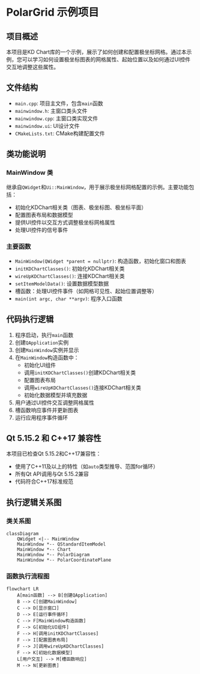 # PolarGrid 示例项目

## 项目概述

本项目是KD Chart库的一个示例，展示了如何创建和配置极坐标网格。通过本示例，您可以学习如何设置极坐标图表的网格属性、起始位置以及如何通过UI控件交互地调整这些属性。

## 文件结构

- `main.cpp`: 项目主文件，包含`main`函数
- `mainwindow.h`: 主窗口类头文件
- `mainwindow.cpp`: 主窗口类实现文件
- `mainwindow.ui`: UI设计文件
- `CMakeLists.txt`: CMake构建配置文件

## 类功能说明

### MainWindow 类

继承自`QWidget`和`Ui::MainWindow`，用于展示极坐标网格配置的示例。主要功能包括：

- 初始化KDChart相关类（图表、极坐标图、极坐标平面）
- 配置图表布局和数据模型
- 提供UI控件以交互方式调整极坐标网格属性
- 处理UI控件的信号事件

### 主要函数

- `MainWindow(QWidget *parent = nullptr)`: 构造函数，初始化窗口和图表
- `initKDChartClasses()`: 初始化KDChart相关类
- `wireUpKDChartClasses()`: 连接KDChart相关类
- `setItemModelData()`: 设置数据模型数据
- 槽函数：处理UI控件事件（如网格可见性、起始位置调整等）
- `main(int argc, char **argv)`: 程序入口函数

## 代码执行逻辑

1. 程序启动，执行`main`函数
2. 创建`QApplication`实例
3. 创建`MainWindow`实例并显示
4. 在`MainWindow`构造函数中：
   - 初始化UI组件
   - 调用`initKDChartClasses()`创建KDChart相关类
   - 配置图表布局
   - 调用`wireUpKDChartClasses()`连接KDChart相关类
   - 初始化数据模型并填充数据
5. 用户通过UI控件交互调整网格属性
6. 槽函数响应事件并更新图表
7. 运行应用程序事件循环

## Qt 5.15.2 和 C++17 兼容性

本项目已检查Qt 5.15.2和C++17兼容性：

- 使用了C++11及以上的特性（如`auto`类型推导、范围for循环）
- 所有Qt API调用与Qt 5.15.2兼容
- 代码符合C++17标准规范

## 执行逻辑关系图

### 类关系图

```mermaid
classDiagram
    QWidget <|-- MainWindow
    MainWindow *-- QStandardItemModel
    MainWindow *-- Chart
    MainWindow *-- PolarDiagram
    MainWindow *-- PolarCoordinatePlane
```

### 函数执行流程图

```mermaid
flowchart LR
    A[main函数] --> B[创建QApplication]
    B --> C[创建MainWindow]
    C --> D[显示窗口]
    D --> E[运行事件循环]
    C --> F[MainWindow构造函数]
    F --> G[初始化UI组件]
    F --> H[调用initKDChartClasses]
    F --> I[配置图表布局]
    F --> J[调用wireUpKDChartClasses]
    F --> K[初始化数据模型]
    L[用户交互] --> M[槽函数响应]
    M --> N[更新图表]
```